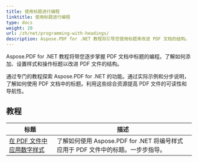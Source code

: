 ```yaml
---
title: 使用标题进行编程
linktitle: 使用标题进行编程
type: docs
weight: 20
url: /zh/net/programming-with-headings/
description: Aspose.PDF for .NET 教程将引导您使用标题来改进 PDF 文档的结构。
---
```

Aspose.PDF for .NET 教程将带您逐步掌握 PDF 文档中标题的编程。了解如何添加、设置样式和操作标题以改进 PDF 文件的结构。

通过专门的教程探索 Aspose.PDF for .NET 的功能。通过实际示例和分步说明，了解如何使用 PDF 文档中的标题。利用这些综合资源提高 PDF 文件的可读性和导航性。

## 教程
| 标题 | 描述 |
| --- | --- | 
| [在 PDF 文件中应用数字样式](./apply-number-style/) | 了解如何使用 Aspose.PDF for .NET 将编号样式应用于 PDF 文件中的标题。一步步指导。 |   